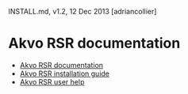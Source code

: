 INSTALL.md, v1.2, 12 Dec 2013 [adriancollier]

Akvo RSR documentation
===

* [Akvo RSR documentation](https://github.com/akvo/akvo-rsr/tree/wiki-docs/docs)
* [Akvo RSR installation guide](https://github.com/akvo/akvo-rsr/tree/wiki-docs/vagrant)
* [Akvo RSR user help](http://rsr.help.akvo.org)
